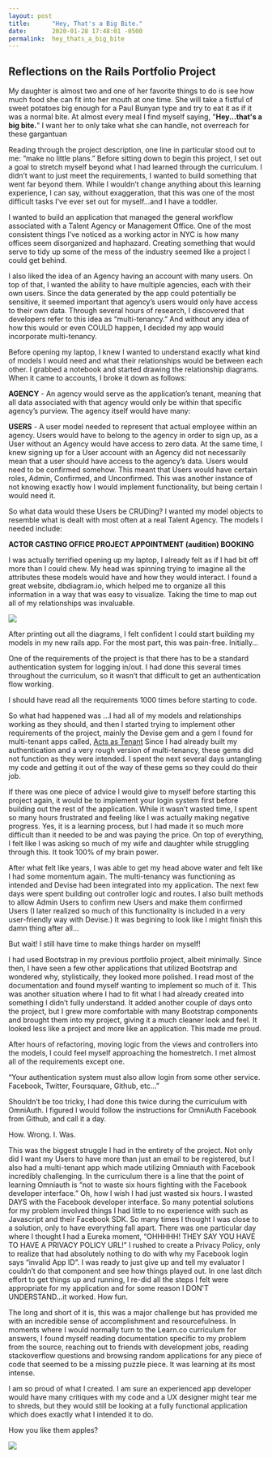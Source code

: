 ```yaml
---
layout: post
title:      "Hey, That's a Big Bite."
date:       2020-01-28 17:48:01 -0500
permalink:  hey_thats_a_big_bite
---
```


## Reflections on the Rails Portfolio Project

My daughter is almost two and one of her favorite things to do is see how much food she can fit into her mouth at one time.  She will take a fistful of sweet potatoes big enough for a Paul Bunyan type and try to eat it as if it was a normal bite. At almost every meal I find myself saying, "**Hey...that's a big bite.**"  I want her to only take what she can handle, not overreach for these gargantuan 

Reading through the project description, one line in particular stood out to me: “make no little plans.”  Before sitting down to begin this project, I set out a goal to stretch myself beyond what I had learned through the curriculum.  I didn’t want to just meet the requirements, I wanted to build something that went far beyond them.  While I wouldn’t change anything about this learning experience, I can say, without exaggeration, that this was one of the most difficult tasks I’ve ever set out for myself...and I have a toddler.

I wanted to build an application that managed the general workflow associated with a Talent Agency or Management Office.  One of the most consistent things I’ve noticed as a working actor in NYC is how many offices seem disorganized and haphazard.  Creating something that would serve to tidy up some of the mess of the industry seemed like a project I could get behind.

I also liked the idea of an Agency having an account with many users.  On top of that, I wanted the ability to have multiple agencies, each with their own users.  Since the data generated by the app could potentially be sensitive, it seemed important that agency’s users would only have access to their own data.  Through several hours of research, I discovered that developers refer to this idea as “multi-tenancy.”  And without any idea of how this would or even COULD happen, I decided my app would incorporate multi-tenancy.

Before opening my laptop, I knew I wanted to understand exactly what kind of models I would need and what their relationships would be between each other.  I grabbed a notebook and started drawing the relationship diagrams.  When it came to accounts, I broke it down as follows:

**AGENCY** - An agency would serve as the application’s tenant, meaning that all data associated with that agency would only be within that specific agency’s purview. The agency itself would have many:

**USERS** - A user model needed to represent that actual employee within an agency.  Users would have to belong to the agency in order to sign up, as a User without an Agency would have access to zero data.  At the same time, I knew signing up for a User account with an Agency did not necessarily mean that a user should have access to the agency’s data.  Users would need to be confirmed somehow.  This meant that Users would have certain roles, Admin, Confirmed, and Unconfirmed.  This was another instance of not knowing exactly how I would implement functionality, but being certain I would need it.

So what data would these Users be CRUDing?  I wanted my model objects to resemble what is dealt with most often at a real Talent Agency.  The models I needed include:

**ACTOR
CASTING OFFICE
PROJECT 
APPOINTMENT (audition)
BOOKING**

I was actually terrified opening up my laptop, I already felt as if I had bit off more than I could chew.  My head was spinning trying to imagine all the attributes these models would have and how they would interact.  I found a great website, dbdiagram.io, which helped me to organize all this information in a way that was easy to visualize.  Taking the time to map out all of my relationships was invaluable.

![](https://i.ibb.co/Gpth7yh/Screen-Shot-2020-01-28-at-5-41-35-PM.jpg)

After printing out all the diagrams, I felt confident I could start building my models in my new rails app.  For the most part, this was pain-free.  Initially…

One of the requirements of the project is that there has to be a standard authentication system for logging in/out.  I had done this several times throughout the curriculum, so it wasn’t that difficult to get an authentication flow working.  

I should have read all the requirements 1000 times before starting to code.  

So what had happened was ...I had all of my models and relationships working as they should, and then I started trying to implement other requirements of the project, mainly the Devise gem and a gem I found for multi-tenant apps called, [Acts as Tenant](https://github.com/ErwinM/acts_as_tenant/)  Since I had already built my authentication and a very rough version of multi-tenancy, these gems did not function as they were intended.  I spent the next several days untangling my code and getting it out of the way of these gems so they could do their job.  

If there was one piece of advice I would give to myself before starting this project again, it would be to implement your login system first before building out the rest of the application.  While it wasn’t wasted time, I spent so many hours frustrated and feeling like I was actually making negative progress.  Yes, it is a learning process, but I had made it so much more difficult than it needed to be and was paying the price.  On top of everything, I felt like I was asking so much of my wife and daughter while struggling through this.  It took 100% of my brain power.

After what felt like years, I was able to get my head above water and felt like I had some momentum again.  The multi-tenancy was functioning as intended and Devise had been integrated into my application.  The next few days were spent building out controller logic and routes.  I also built methods to allow Admin Users to confirm new Users and make them confirmed Users (I later realized so much of this functionality is included in a very user-friendly way with Devise.)  It was begining to look like I might finish this damn thing after all…

But wait!  I still have time to make things harder on myself!

I had used Bootstrap in my previous portfolio project, albeit minimally.  Since then, I have seen a few other applications that utilized Bootstrap and wondered why, stylistically, they looked more polished.  I read most of the documentation and found myself wanting to implement so much of it.  This was another situation where I had to fit what I had already created into something I didn’t fully understand.  It added another couple of days onto the project, but I grew more comfortable with many Bootstrap components and brought them into my project, giving it a much cleaner look and feel.  It looked less like a project and more like an application.  This made me proud.

After hours of refactoring, moving logic from the views and controllers into the models, I could feel myself approaching the homestretch.  I met almost all of the requirements except one.

“Your authentication system must also allow login from some other service. Facebook, Twitter, Foursquare, Github, etc…”

Shouldn’t be too tricky, I had done this twice during the curriculum with OmniAuth.  I figured I would follow the instructions for OmniAuth Facebook from Github, and call it a day.

How. Wrong. I. Was.

This was the biggest struggle I had in the entirety of the project.  Not only did I want my Users to have more than just an email to be registered, but I also had a multi-tenant app which made utilizing Omniauth with Facebook incredibly challenging.  In the curriculum there is a line that the point of learning Omniauth is “not to waste six hours fighting with the Facebook developer interface.”  Oh, how I wish I had just wasted six hours.  I wasted DAYS with the Facebook developer interface.  So many potential solutions for my problem involved things I had little to no experience with such as Javascript and their Facebook SDK.  So many times I thought I was close to a solution, only to have everything fall apart.  There was one particular day where I thought I had a Eureka moment, “OHHHHH!  THEY SAY YOU HAVE TO HAVE A PRIVACY POLICY URL!”  I rushed to create a Privacy Policy, only to realize that had absolutely nothing to do with why my Facebook login says “invalid App ID”.  I was ready to just give up and tell my evaluator I couldn’t do that component and see how things played out.  In one last ditch effort to get things up and running, I re-did all the steps I felt were appropriate for my application and for some reason I DON'T UNDERSTAND...it worked.  How fun.

The long and short of it is, this was a major challenge but has provided me with an incredible sense of accomplishment and resourcefulness.  In moments where I would normally turn to the Learn.co curriculum for answers, I found myself reading documentation specific to my problem from the source, reaching out to friends with development jobs, reading stackoverflow questions and browsing  random applications for any piece of code that seemed to be a missing puzzle piece.  It was learning at its most intense.  

I am so proud of what I created.  I am sure an experienced app developer would have many critiques with my code and a UX designer might tear me to shreds, but they would still be looking at a fully functional application which does exactly what I intended it to do.  

How you like them apples?

![](https://i.ibb.co/vDNxPv7/applebite.jpg)





